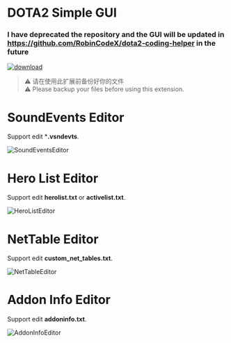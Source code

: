 # DOTA2 Simple GUI

### I have deprecated the repository and the GUI will be updated in https://github.com/RobinCodeX/dota2-coding-helper in the future

[![download](https://img.shields.io/visual-studio-marketplace/d/robincode.dota2-simple-gui)](https://marketplace.visualstudio.com/items?itemName=robincode.dota2-simple-gui)

> ⚠️ 请在使用此扩展前备份好你的文件  
> ⚠️ Please backup your files before using this extension.

# SoundEvents Editor
Support edit ***.vsndevts**.

![SoundEventsEditor](https://github.com/RobinCodeX/dota2-simple-gui/raw/master/.github/soundevents.gif)

# Hero List Editor
Support edit **herolist.txt** or **activelist.txt**.

![HeroListEditor](https://github.com/RobinCodeX/dota2-simple-gui/raw/master/.github/herolist.gif)

# NetTable Editor
Support edit **custom_net_tables.txt**.

![NetTableEditor](https://github.com/RobinCodeX/dota2-simple-gui/raw/master/.github/nettable.gif)

# Addon Info Editor
Support edit **addoninfo.txt**.

![AddonInfoEditor](https://github.com/RobinCodeX/dota2-simple-gui/raw/master/.github/addoninfo.gif)
